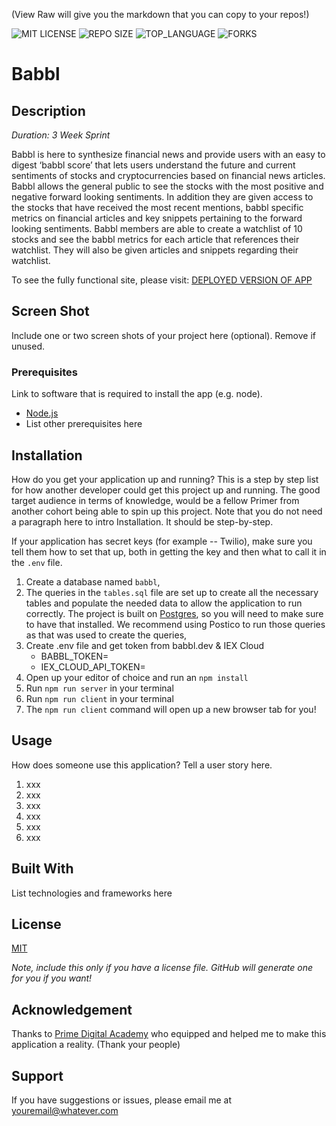 (View Raw will give you the markdown that you can copy to your repos!)


![MIT LICENSE](https://img.shields.io/github/license/lucasgabrielson/babbl.svg?style=flat-square)
![REPO SIZE](https://img.shields.io/github/repo-size/lucasgabrielson/babbl.svg?style=flat-square)
![TOP_LANGUAGE](https://img.shields.io/github/languages/top/lucasgabrielson/babbl.svg?style=flat-square)
![FORKS](https://img.shields.io/github/forks/lucasgabrielson/babbl.svg?style=social)

# Babbl

## Description

_Duration: 3 Week Sprint_

Babbl is here to synthesize financial news and provide users with an easy to digest ‘babbl score’ that lets users understand the future and current sentiments of stocks and cryptocurrencies based on financial news articles. Babbl allows the general public to see the stocks with the most positive and negative forward looking sentiments. In addition they are given access to the stocks that have received the most recent mentions, babbl specific metrics on financial articles and key snippets pertaining to the forward looking sentiments. Babbl members are able to create a watchlist of 10 stocks and see the babbl metrics for each article that references their watchlist. They will also be given articles and snippets regarding their watchlist.

To see the fully functional site, please visit: [DEPLOYED VERSION OF APP](www.heroku.com)

## Screen Shot

Include one or two screen shots of your project here (optional). Remove if unused.

### Prerequisites

Link to software that is required to install the app (e.g. node).

- [Node.js](https://nodejs.org/en/)
- List other prerequisites here

## Installation

How do you get your application up and running? This is a step by step list for how another developer could get this project up and running. The good target audience in terms of knowledge, would be a fellow Primer from another cohort being able to spin up this project. Note that you do not need a paragraph here to intro Installation. It should be step-by-step.

If your application has secret keys (for example --  Twilio), make sure you tell them how to set that up, both in getting the key and then what to call it in the `.env` file.

1. Create a database named `babbl`,
2. The queries in the `tables.sql` file are set up to create all the necessary tables and populate the needed data to allow the application to run correctly. The project is built on [Postgres](https://www.postgresql.org/download/), so you will need to make sure to have that installed. We recommend using Postico to run those queries as that was used to create the queries, 
3. Create .env file and get token from babbl.dev & IEX Cloud
    - BABBL_TOKEN=
    - IEX_CLOUD_API_TOKEN=
4. Open up your editor of choice and run an `npm install`
5. Run `npm run server` in your terminal
6. Run `npm run client` in your terminal
7. The `npm run client` command will open up a new browser tab for you!

## Usage
How does someone use this application? Tell a user story here.

1. xxx
2. xxx
3. xxx
4. xxx
5. xxx
6. xxx


## Built With

List technologies and frameworks here

## License
[MIT](https://choosealicense.com/licenses/mit/)

_Note, include this only if you have a license file. GitHub will generate one for you if you want!_

## Acknowledgement
Thanks to [Prime Digital Academy](www.primeacademy.io) who equipped and helped me to make this application a reality. (Thank your people)

## Support
If you have suggestions or issues, please email me at [youremail@whatever.com](www.google.com)
